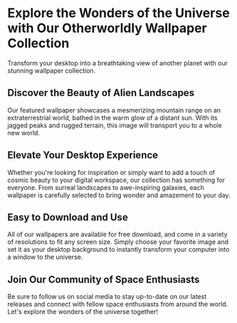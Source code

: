 <!--
Write me markdown content of website with wallpaper:

"A photograph of a mountain range on another planet, with the bright sun shining through the peaks."

The header of the page should not be copy of the text but rather a real content of the website which is using this wallpaper.
-->

<!--font:Montserrat-->

# Explore the Wonders of the Universe with Our Otherworldly Wallpaper Collection

Transform your desktop into a breathtaking view of another planet with our stunning wallpaper collection. 

## Discover the Beauty of Alien Landscapes

Our featured wallpaper showcases a mesmerizing mountain range on an extraterrestrial world, bathed in the warm glow of a distant sun. With its jagged peaks and rugged terrain, this image will transport you to a whole new world.

## Elevate Your Desktop Experience

Whether you're looking for inspiration or simply want to add a touch of cosmic beauty to your digital workspace, our collection has something for everyone. From surreal landscapes to awe-inspiring galaxies, each wallpaper is carefully selected to bring wonder and amazement to your day.

## Easy to Download and Use

All of our wallpapers are available for free download, and come in a variety of resolutions to fit any screen size. Simply choose your favorite image and set it as your desktop background to instantly transform your computer into a window to the universe.

## Join Our Community of Space Enthusiasts

Be sure to follow us on social media to stay up-to-date on our latest releases and connect with fellow space enthusiasts from around the world. Let's explore the wonders of the universe together!
